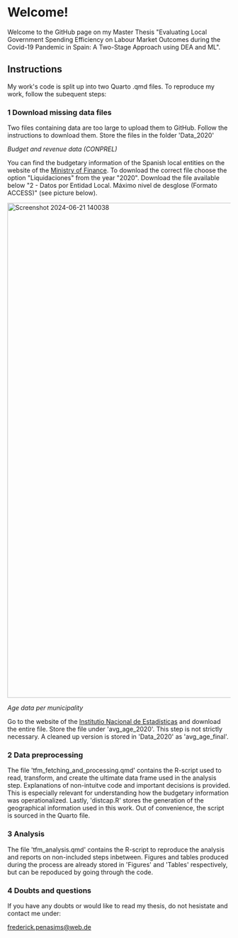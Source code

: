 # Welcome!

Welcome to the GitHub page on my Master Thesis "Evaluating Local Government Spending Efficiency on Labour Market Outcomes during the Covid-19 Pandemic in Spain: A Two-Stage Approach using DEA and ML".

## Instructions 

My work's code is split up into two Quarto .qmd files.
To reproduce my work, follow the subequent steps:

### 1 Download missing data files

Two files containing data are too large to upload them to GitHub. Follow the instructions to download them. Store the files in the folder 'Data_2020'

_Budget and revenue data (CONPREL)_

You can find the budgetary information of the Spanish local entities on the website of the [Ministry of Finance]([url](https://serviciostelematicosext.hacienda.gob.es/SGFAL/CONPREL)). To download the correct file choose the option "Liquidaciones" from the year "2020". Download the file available below "2 - Datos por Entidad Local. Máximo nivel de desglose (Formato ACCESS)" (see picture below).

<img width="1117" alt="Screenshot 2024-06-21 140038" src="https://github.com/frederickps/master-thesis/assets/144943264/bfe29539-93c2-414e-81b4-2c9e9536c6f0">



_Age data per municipality_

Go to the website of the [Institutio Nacional de Estadísticas]([url](https://www.ine.es/jaxiT3/Tabla.htm?t=33575&L=0)) and download the entire file. Store the file under 'avg_age_2020'. This step is not strictly necessary. A cleaned up version is stored in 'Data_2020' as 'avg_age_final'.

### 2 Data preprocessing

The file 'tfm_fetching_and_processing.qmd' contains the R-script used to read, transform, and create the ultimate data frame used in the analysis step. Explanations of non-intuitve code and important decisions is provided. This is especially relevant for understanding how the budgetary information was operationalized. Lastly, 'distcap.R' stores the generation of the geographical information used in this work. Out of convenience, the script is sourced in the Quarto file.


### 3 Analysis

The file 'tfm_analysis.qmd' contains the R-script to reproduce the analysis and reports on non-included steps inbetween. Figures and tables produced during the process are already stored in 'Figures' and 'Tables' respectively, but can be repoduced by going through the code.


### 4 Doubts and questions

If you have any doubts or would like to read my thesis, do not hesistate and contact me under:

frederick.penasims@web.de
